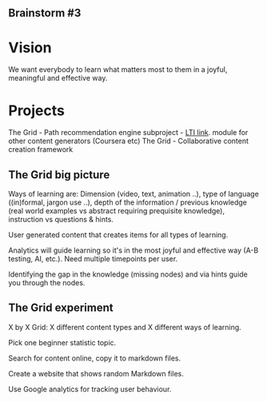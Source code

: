 ## Brainstorm #3

# Vision
We want everybody to learn what matters most to them in a joyful, meaningful and effective way.

# Projects
The Grid - Path recommendation engine
           subproject - [LTI link](http://www.imsglobal.org/toolsinteroperability2.cfm). module for other content generators (Coursera etc)
The Grid - Collaborative content creation framework 


## The Grid big picture
Ways of learning are: Dimension (video, text, animation ..), type of language ((in)formal, jargon use ..), 
depth of the information / previous knowledge (real world examples vs abstract requiring prequisite knowledge), instruction vs questions & hints.

User generated content that creates items for all types of learning. 

Analytics will guide learning so it's in the most joyful and effective way (A-B testing, AI, etc.). Need multiple timepoints per user.

Identifying the gap in the knowledge (missing nodes) and via hints guide you through the nodes.

## The Grid experiment
X by X Grid: X different content types and X different ways of learning.

Pick one beginner statistic topic.

Search for content online, copy it to markdown files.

Create a website that shows random Markdown files.

Use Google analytics for tracking user behaviour.


